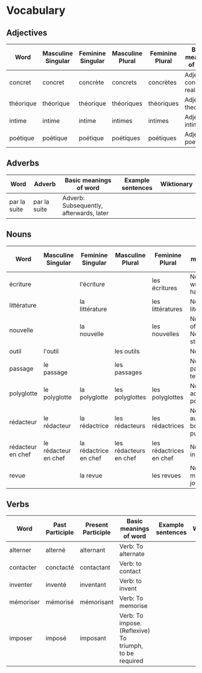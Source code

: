 # Vocabulary
## Adjectives
| Word | Masculine Singular | Feminine Singular | Masculine Plural | Feminine Plural | Basic meanings of word | Example sentences | Wiktionary |
| --- | --- | --- | --- | --- | --- | --- | --- |
| concret | concret | concrète | concrets | concrètes | Adjective: concrete, real |  |  |
| théorique | théorique | théorique | théoriques | théoriques | Adjective: theoretical |  |  |
| intime | intime | intime | intimes | intimes | Adjective: intimate |  |  |
| poétique | poétique | poétique | poétiques | poétiques | Adjective: poetic |  |  |
## Adverbs
| Word | Adverb | Basic meanings of word | Example sentences | Wiktionary |
| --- | --- | --- | --- | --- |
| par la suite | par la suite | Adverb: Subsequently, afterwards, later |  |  |
## Nouns
| Word | Masculine Singular | Feminine Singular | Masculine Plural | Feminine Plural | Basic meanings of word | Example sentences | Wiktionary |
| --- | --- | --- | --- | --- | --- | --- | --- |
| écriture |  | l'écriture |  | les écritures | Noun: writing, handwriting |  |  |
| littérature |  | la littérature |  | les littératures | Noun: literature |  |  |
| nouvelle |  | la nouvelle |  | les nouvelles | Noun: Piece of news. Novella/short story. |  |  |
| outil | l'outil |  | les outils |  | Noun: tool |  |  |
| passage | le passage |  | les passages |  | Noun: passage of text |  |  |
| polyglotte | le polyglotte | la polyglotte | les polyglottes | les polyglottes | Noun (also adjective): a polyglot |  |  |
| rédacteur | le rédacteur | la rédactrice | les rédacteurs | les rédactrices | Noun: editor, author of a book or publication |  |  |
| rédacteur en chef | le rédacteur en chef | la rédactrice en chef | les rédacteurs en chef | les rédactrices en chef | Noun: editor in chief |  |  |
| revue |  | la revue |  | les revues | Noun: magazine, journal |  |  |
## Verbs
| Word | Past Participle | Present Participle | Basic meanings of word | Example sentences | Wiktionary |
| --- | --- | --- | --- | --- | --- |
| alterner | alterné | alternant | Verb: To alternate |  |  |
| contacter | conctacté | contactant | Verb: to contact |  |  |
| inventer | inventé | inventant | Verb: to invent |  |  |
| mémoriser | mémorisé | mémorisant | Verb: To memorise |  |  |
| imposer | imposé | imposant | Verb: To impose. (Reflexive) To triumph, to be required |  |  |
